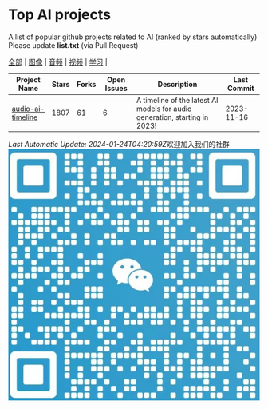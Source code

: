 # Top AI projects
A list of popular github projects related to AI (ranked by stars automatically)
Please update **list.txt** (via Pull Request)

<a href="./README.md">全部</a> |   <a href="./READMEpicture.md">图像</a> |   <a href="./READMEaudio.md">音频</a> | <a href="./READMEvideo.md">视频</a> | <a href="./READMElearn.md">学习</a> | 

| Project Name | Stars | Forks | Open Issues | Description | Last Commit |
| ------------ | ----- | ----- | ----------- | ----------- | ----------- |
| [audio-ai-timeline](https://github.com/archinetai/audio-ai-timeline) | 1807 | 61 | 6 | A timeline of the latest AI models for audio generation, starting in 2023! | 2023-11-16 |

*Last Automatic Update: 2024-01-24T04:20:59Z*欢迎加入我们的社群 ![](https://raw.githubusercontent.com/mouuii/picture/master/weichat.jpg) 